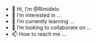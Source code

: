- 👋 Hi, I’m @Rimidelo
- 👀 I’m interested in ...
- 🌱 I’m currently learning ...
- 💞️ I’m looking to collaborate on ...
- 📫 How to reach me ...

<!---
Rimidelo/Rimidelo is a ✨ special ✨ repository because its `README.md` (this file) appears on your GitHub profile.
You can click the Preview link to take a look at your changes.
--->
